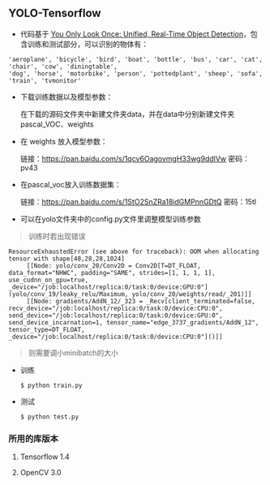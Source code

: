 ## YOLO-Tensorflow

* 代码基于 [You Only Look Once: Unified, Real-Time Object Detection](https://arxiv.org/pdf/1506.02640.pdf)，包含训练和测试部分，可以识别的物体有：
```
'aeroplane', 'bicycle', 'bird', 'boat', 'bottle', 'bus', 'car', 'cat', 'chair', 'cow', 'diningtable', 
'dog', 'horse', 'motorbike', 'person', 'pottedplant', 'sheep', 'sofa', 'train', 'tvmonitor'
```

* 下载训练数据以及模型参数：


    在下载的源码文件夹中新建文件夹data，并在data中分别新建文件夹pascal_VOC、weights

* 在 weights 放入模型参数：

    链接：https://pan.baidu.com/s/1qcv6OagovmgH33wg9ddlVw 密码：pv43


* 在pascal_voc放入训练数据集：

    链接：https://pan.baidu.com/s/1StO2SnZRa18idGMPnnGDtQ 密码：15tl


* 可以在yolo文件夹中的config.py文件里调整模型训练参数

> 训练时若出现错误

```
ResourceExhaustedError (see above for traceback): OOM when allocating tensor with shape[48,28,28,1024]
	 [[Node: yolo/conv_20/Conv2D = Conv2D[T=DT_FLOAT, data_format="NHWC", padding="SAME", strides=[1, 1, 1, 1], use_cudnn_on_gpu=true, _device="/job:localhost/replica:0/task:0/device:GPU:0"](yolo/conv_19/leaky_relu/Maximum, yolo/conv_20/weights/read/_201)]]
	 [[Node: gradients/AddN_12/_323 = _Recv[client_terminated=false, recv_device="/job:localhost/replica:0/task:0/device:CPU:0", send_device="/job:localhost/replica:0/task:0/device:GPU:0", send_device_incarnation=1, tensor_name="edge_3737_gradients/AddN_12", tensor_type=DT_FLOAT, _device="/job:localhost/replica:0/task:0/device:CPU:0"]()]]
```
> 则需要调小minibatch的大小


* 训练
	```Shell
	$ python train.py
	```

* 测试
	```Shell
	$ python test.py
	```
 
### 所用的库版本
1. Tensorflow 1.4

2. OpenCV 3.0

